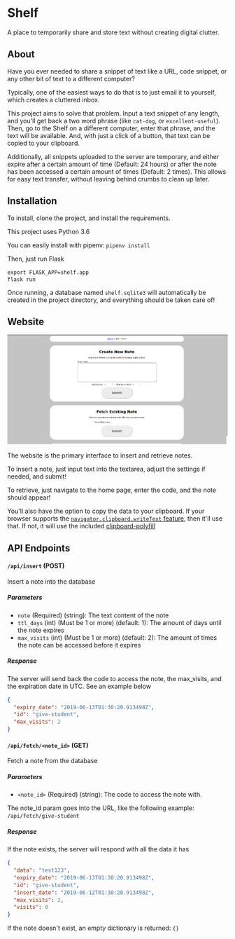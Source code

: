 # Shelf
A place to temporarily share and store text without creating digital clutter.

## About
Have you ever needed to share a snippet of text like a URL, code snippet, or any other bit of text to a different computer?

Typically, one of the easiest ways to do that is to just email it to yourself, which creates a cluttered inbox.

This project aims to solve that problem. Input a text snippet of any length, and you'll get back a two word phrase (like `cat-dog`, or `excellent-useful`). Then, go to the Shelf on a different computer, enter that phrase, and the text will be available. And, with just a click of a button, that text can be copied to your clipboard.

Additionally, all snippets uploaded to the server are temporary, and either expire after a certain amount of time (Default: 24 hours) or after the note has been accessed a certain amount of times (Default: 2 times). This allows for easy text transfer, without leaving behind crumbs to clean up later.

## Installation

To install, clone the project, and install the requirements.

This project uses Python 3.6

You can easily install with pipenv: `pipenv install`

Then, just run Flask
```
export FLASK_APP=shelf.app
flask run
```

Once running, a database named `shelf.sqlite3` will automatically be created in the project directory, and everything should be taken care of!

## Website

![Homepage screenshot](screenshots/homepage.png)

The website is the primary interface to insert and retrieve notes.

To insert a note, just input text into the textarea, adjust the settings if needed, and submit!

To retrieve, just navigate to the home page, enter the code, and the note should appear!

You'll also have the option to copy the data to your clipboard. If your browser supports the [`navigator.clipboard.writeText` feature](https://developer.mozilla.org/en-US/docs/Web/API/Clipboard/writeText#Browser_compatibility), then it'll use that. If not, it will use the included [clipboard-polyfill](https://github.com/lgarron/clipboard-polyfill)

## API Endpoints

#### `/api/insert` (POST)
Insert a note into the database
##### Parameters
* `note` (Required) (string): The text content of the note
* `ttl_days` (int) (Must be 1 or more) (default: 1): The amount of days until the note expires
* `max_visits` (int) (Must be 1 or more) (default: 2): The amount of times the note can be accessed before it expires

##### Response
The server will send back the code to access the note, the max_visits, and the expiration date in UTC. See an example below

```json
{
  "expiry_date": "2019-06-13T01:30:20.913498Z",
  "id": "give-student",
  "max_visits": 2
}
```

#### `/api/fetch/<note_id>` (GET)
Fetch a note from the database
##### Parameters
* `<note_id>` (Required) (string): The code to access the note with. 

The note_id param goes into the URL, like the following example: `/api/fetch/give-student`

##### Response
If the note exists, the server will respond with all the data it has
```json
{
  "data": "test123",
  "expiry_date": "2019-06-13T01:30:20.913498Z",
  "id": "give-student",
  "insert_date": "2019-06-12T01:30:20.913498Z",
  "max_visits": 2,
  "visits": 0
}
```

If the note doesn't exist, an empty dictionary is returned: `{}`
